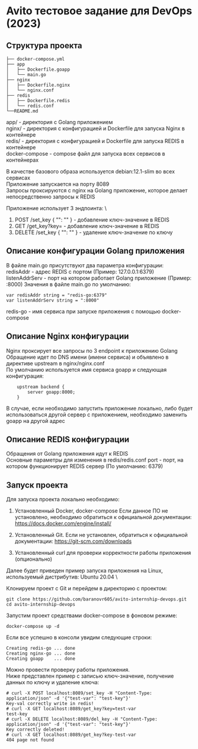 # Avito тестовое задание для DevOps (2023)

## Структура проекта

```
├── docker-compose.yml
├── app
│   ├── Dockerfile.goapp
│   └── main.go
├── nginx
│   ├── Dockerfile.nginx
│   └── nginx.conf
├── redis
│   ├── Dockerfile.redis
│   └── redis.conf
└──README.md
```
app/ - директория с Golang приложением \
nginx/ - директория с конфигурацией и Dockerfile для запуска Nginx в контейнере \
redis/ - директория с конфигурацией и Dockerfile для запуска REDIS в контейнере \
docker-compose - compose файл для запуска всех сервисов в контейнерах

В качестве базового образа используется debian:12.1-slim во всех сервисах \
Приложение запускается на порту 8089 \
Запросы проксируются с nginx на Golang приложение, которое делает непосредственно запросы к REDIS 

Приложение использует 3 эндпоинта: \
1. POST /set_key { "<key>": "<val>" } - добавление ключ-значение в REDIS
2. GET /get_key?key=<key> - добавление ключ-значение в REDIS
2. DELETE /set_key { "<key>": "<val>" } - удаление ключ-значение по ключу

## Описание конфигурации Golang приложения
В файле main.go присутствуют два параметра конфигурации: \
redisAddr - адрес REDIS с портом (Пример: 127.0.0.1:6379) \
listenAddrServ - порт на котором работает Golang приложение (Пример: :8000)
Значения в файле main.go по умолчанию:
```
var redisAddr string = "redis-go:6379"
var listenAddrServ string = ":8000"
```
redis-go - имя сервиса при запуске приложения с помощью docker-compose

## Описание Nginx конфигурации
Nginx проксирует все запросы по 3 endpoint к приложению Golang \
Обращение идет по DNS имени (имени сервиса) и объявлено в директиве upstream в nginx/nginx.conf \
По умолчанию используется имя сервиса goapp и следующая конфигурация: 
```
    upstream backend {
        server goapp:8000;
    }
```
В случае, если необходимо запустить приложение локально, либо будет использоваться другой сервер с приложением, необходимо заменить goapp на другой адрес

## Описание REDIS конфигурации
Обращения от Golang приложения идут к REDIS \
Основные параметры для изменения в redis/redis.conf
port - порт, на котором функционирует REDIS сервер (По умолчанию: 6379)

## Запуск проекта
Для запуска проекта локально необходимо:

1. Установленный Docker, docker-compose 
Если данное ПО не установлено, необходимо обратиться к официальной документации: https://docs.docker.com/engine/install/

2. Установленный Git. Если не установлен, обратиться к официальной документации: https://git-scm.com/downloads

3. Установленный curl для проверки корректности работы приложения (опционально)



Далее будет приведен пример запуска приложения на Linux, используемый дистрибутив: Ubuntu 20.04 \

Клонируем проект с Git и перейдем в директорию с проектом:
```
git clone https://github.com/baranovr605/avito-internship-devops.git
cd avito-internship-devops

```

Запустим проект средствами docker-compose в фоновом режиме:
```
docker-compose up -d
```

Если все успешно в консоли увидим следующие строки:
```
Creating redis-go ... done
Creating nginx-go ... done
Creating goapp    ... done
```

Можно провести проверку работы приложения. \
Ниже представлен пример с записью ключ-значение, получение данных по ключу и удаление ключа:
```
# curl -X POST localhost:8089/set_key -H "Content-Type: application/json" -d '{"test-var": "test-key"}'
Key-val correctly write in redis!
# curl -X GET localhost:8089/get_key?key=test-var
test-key
# curl -X DELETE localhost:8089/del_key -H "Content-Type: application/json" -d '{"test-var": "test-key"}'
Key correctly deleted!
# curl -X GET localhost:8089/get_key?key-test-var
404 page not found

```
